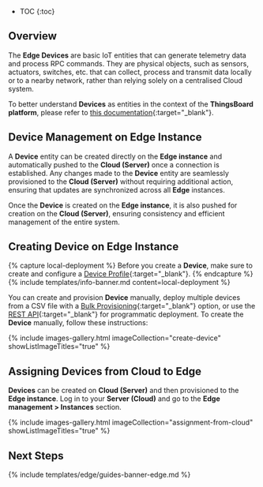 * TOC
{:toc}

## Overview

The **Edge Devices** are basic IoT entities that can generate telemetry data and process RPC commands. They are physical objects, such as sensors, actuators, switches, etc. that can collect, process and transmit data locally or to a nearby network, rather than relying solely on a centralised Cloud system.

To better understand **Devices** as entities in the context of the **ThingsBoard platform**, please refer to [this documentation](/docs/{{cloudDocsPrefix}}user-guide/ui/devices/){:target="_blank"}.

## Device Management on Edge Instance

A **Device** entity can be created directly on the **Edge instance** and automatically pushed to the **Cloud (Server)** once a connection is established. Any changes made to the **Device** entity are seamlessly provisioned to the **Cloud (Server)** without requiring additional action, ensuring that updates are synchronized across all **Edge** instances.

Once the **Device** is created on the **Edge instance**, it is also pushed for creation on the **Cloud (Server)**, ensuring consistency and efficient management of the entire system.

## Creating Device on Edge Instance
{% capture local-deployment %}
Before you create a **Device**, make sure to create and configure a [Device Profile](/docs/{{cloudDocsPrefix}}user-guide/device-profiles/){:target="_blank"}.
{% endcapture %}
{% include templates/info-banner.md content=local-deployment %}

You can create and provision **Device** manually, deploy multiple devices from a CSV file with a [Bulk Provisioning](/docs/{{cloudDocsPrefix}}user-guide/bulk-provisioning/){:target="_blank"} option, or use the [REST API](/docs/{{cloudDocsPrefix}}api/){:target="_blank"} for programmatic deployment.
To create the **Device** manually, follow these instructions:

{% include images-gallery.html imageCollection="create-device" showListImageTitles="true" %}

## Assigning Devices from Cloud to Edge

**Devices** can be created on **Cloud (Server)** and then provisioned to the **Edge instance**. 
Log in to your **Server (Cloud)** and go to the **Edge management > Instances** section.

{% include images-gallery.html imageCollection="assignment-from-cloud" showListImageTitles="true" %}

## Next Steps

{% include templates/edge/guides-banner-edge.md %}

